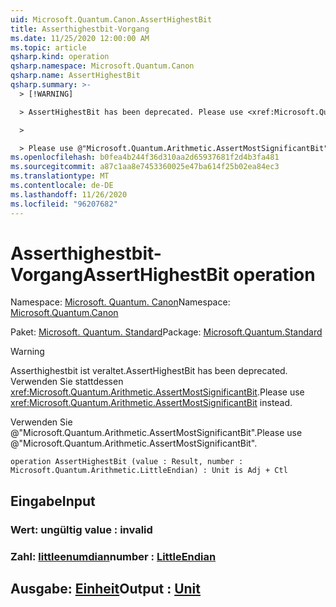 ```yaml
---
uid: Microsoft.Quantum.Canon.AssertHighestBit
title: Asserthighestbit-Vorgang
ms.date: 11/25/2020 12:00:00 AM
ms.topic: article
qsharp.kind: operation
qsharp.namespace: Microsoft.Quantum.Canon
qsharp.name: AssertHighestBit
qsharp.summary: >-
  > [!WARNING]

  > AssertHighestBit has been deprecated. Please use <xref:Microsoft.Quantum.Arithmetic.AssertMostSignificantBit> instead.

  >

  > Please use @"Microsoft.Quantum.Arithmetic.AssertMostSignificantBit".
ms.openlocfilehash: b0fea4b244f36d310aa2d65937681f2d4b3fa481
ms.sourcegitcommit: a87c1aa8e7453360025e47ba614f25b02ea84ec3
ms.translationtype: MT
ms.contentlocale: de-DE
ms.lasthandoff: 11/26/2020
ms.locfileid: "96207682"
---
```

# <a name="asserthighestbit-operation"></a><span data-ttu-id="78a20-102">Asserthighestbit-Vorgang</span><span class="sxs-lookup"><span data-stu-id="78a20-102">AssertHighestBit operation</span></span>

<span data-ttu-id="78a20-103">Namespace: [Microsoft. Quantum. Canon](xref:Microsoft.Quantum.Canon)</span><span class="sxs-lookup"><span data-stu-id="78a20-103">Namespace: [Microsoft.Quantum.Canon](xref:Microsoft.Quantum.Canon)</span></span>

<span data-ttu-id="78a20-104">Paket: [Microsoft. Quantum. Standard](https://nuget.org/packages/Microsoft.Quantum.Standard)</span><span class="sxs-lookup"><span data-stu-id="78a20-104">Package: [Microsoft.Quantum.Standard](https://nuget.org/packages/Microsoft.Quantum.Standard)</span></span>


> [!WARNING]
> <span data-ttu-id="78a20-105">Asserthighestbit ist veraltet.</span><span class="sxs-lookup"><span data-stu-id="78a20-105">AssertHighestBit has been deprecated.</span></span> <span data-ttu-id="78a20-106">Verwenden Sie stattdessen <xref:Microsoft.Quantum.Arithmetic.AssertMostSignificantBit>.</span><span class="sxs-lookup"><span data-stu-id="78a20-106">Please use <xref:Microsoft.Quantum.Arithmetic.AssertMostSignificantBit> instead.</span></span>
>
> <span data-ttu-id="78a20-107">Verwenden Sie @"Microsoft.Quantum.Arithmetic.AssertMostSignificantBit".</span><span class="sxs-lookup"><span data-stu-id="78a20-107">Please use @"Microsoft.Quantum.Arithmetic.AssertMostSignificantBit".</span></span>



```qsharp
operation AssertHighestBit (value : Result, number : Microsoft.Quantum.Arithmetic.LittleEndian) : Unit is Adj + Ctl
```


## <a name="input"></a><span data-ttu-id="78a20-108">Eingabe</span><span class="sxs-lookup"><span data-stu-id="78a20-108">Input</span></span>

### <a name="value--__invalidresult__"></a><span data-ttu-id="78a20-109">Wert: __ungültig <Result>__</span><span class="sxs-lookup"><span data-stu-id="78a20-109">value : __invalid<Result>__</span></span>




### <a name="number--littleendian"></a><span data-ttu-id="78a20-110">Zahl: [littleenumdian](xref:Microsoft.Quantum.Arithmetic.LittleEndian)</span><span class="sxs-lookup"><span data-stu-id="78a20-110">number : [LittleEndian](xref:Microsoft.Quantum.Arithmetic.LittleEndian)</span></span>





## <a name="output--unit"></a><span data-ttu-id="78a20-111">Ausgabe: [Einheit](xref:microsoft.quantum.lang-ref.unit)</span><span class="sxs-lookup"><span data-stu-id="78a20-111">Output : [Unit](xref:microsoft.quantum.lang-ref.unit)</span></span>

